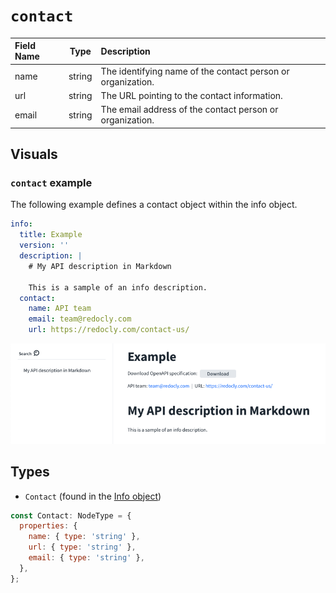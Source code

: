 # `contact`

| Field Name      |  Type  | Description                                                                                                                                            |
| :-------------- | :----: | :----------------------------------------------------------------------------------------------------------------------------------------------------- |
| name             | string | The identifying name of the contact person or organization. |
| url             | string | The URL pointing to the contact information. |
| email             | string | The email address of the contact person or organization. |

## Visuals

### `contact` example

The following example defines a contact object within the info object.

```yaml
info:
  title: Example
  version: ''
  description: |
    # My API description in Markdown

    This is a sample of an info description.
  contact:
    name: API team
    email: team@redocly.com
    url: https://redocly.com/contact-us/
```

![info contact](./images/contact-1.png)

## Types

- `Contact` (found in the [Info object](./info.md))

```js
const Contact: NodeType = {
  properties: {
    name: { type: 'string' },
    url: { type: 'string' },
    email: { type: 'string' },
  },
};
```
